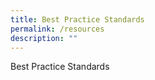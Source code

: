 ```yaml
---
title: Best Practice Standards
permalink: /resources
description: ""
---
```









Best Practice Standards